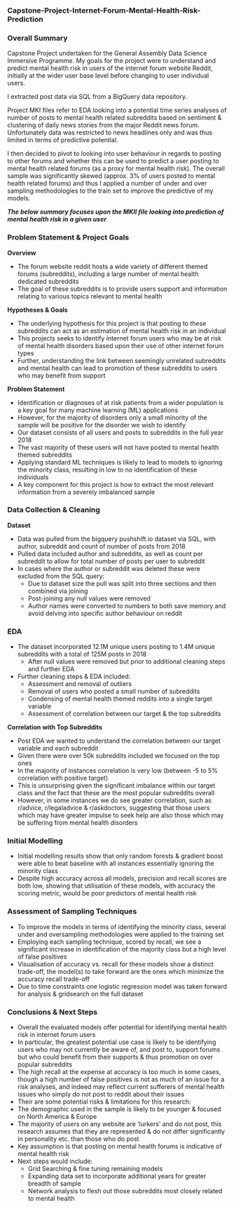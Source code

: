 ### Capstone-Project-Internet-Forum-Mental-Health-Risk-Prediction

### Overall Summary

Capstone Project undertaken for the General Assembly Data Science Immersive Programme.
My goals for the project were to understand and predict mental health risk in users of the internet forum website Reddit, initially at the wider user base level before changing to user individual users.

I extracted post data via SQL from a BigQuery data repository.

Project MKI files refer to EDA looking into a potential time series analyses of number of posts to mental health related subreddits based on sentiment & clustering of daily news stories from the major Reddit news forum. Unfortunately data was restricted to news headlines only and was thus limited in terms of predictive potential.

I then decided to pivot to looking into user behaviour in regards to posting to other forums and whether this can be used to predict a user posting to mental health related forums (as a proxy for mental health risk). The overall sample was significantly skewed (approx. 3% of users posted to mental health related forums) and thus I applied a number of under and over sampling methodologies to the train set to improve the predictive of my models. 

**_The below summary focuses upon the MKII file looking into prediction of mental health risk in a given user_** 

### Problem Statement & Project Goals 
**Overview**
* The forum website reddit hosts a wide variety of different themed forums (subreddits), including a large number of mental health dedicated subreddits
* The goal of these subreddits is to provide users support and information relating to various topics relevant to mental health

**Hypotheses & Goals**
* The underlying hypothesis for this project is that posting to these subreddits can act as an estimation of mental health risk in an individual
* This projects seeks to identify internet forum users who may be at risk of mental health disorders based upon their use of other internet forum types
* Further, understanding the link between seemingly unrelated subreddits and mental health can lead to promotion of these subreddits to users who may benefit from support

**Problem Statement**
* Identification or diagnoses of at risk patients from a wider population is a key goal for many machine learning (ML) applications
* However, for the majority of disorders only a small minority of the sample will be positive for the disorder we wish to identify
* Our dataset consists of all users and posts to subreddits in the full year 2018
* The vast majority of these users will not have posted  to mental health themed subreddits
* Applying standard ML techniques is likely to lead to models to ignoring the minority class, resulting in low to no identification of these individuals
* A key component for this project is how to extract the most relevant information from a severely imbalanced sample


### Data Collection & Cleaning
**Dataset**
* Data was pulled from the bigquery pushshift.io dataset via SQL, with author, subreddit and count of number of posts  from 2018
* Pulled data included author and subreddits, as well as count per subreddit to allow for total number of posts per user to subreddit
* In cases where the author or subreddit was deleted these were excluded from the SQL query:
  * Due to dataset size the pull was split into three sections and then combined via joining
  * Post-joining any null values were removed
  * Author names were converted to numbers to both save memory and avoid delving into specific author behaviour on reddit


### EDA
* The dataset incorporated 12.1M unique users posting to 1.4M unique subreddits with a total of 125M posts in 2018
  * After null values were removed but prior to additional cleaning steps and further EDA
* Further cleaning steps & EDA included:
  * Assessment and removal of outliers
  * Removal of users who posted a small number of subreddits 
  * Condensing of mental health themed reddits into a single target variable
  * Assessment of correlation between our target & the top subreddits

**Correlation with Top Subreddits**
* Post EDA we wanted to understand the correlation between our target variable and each subreddit
* Given there were over 50k subreddits included we focused on the top ones
* In the majority of instances correlation is very low (between -5 to 5% correlation with positive target)
* This is unsurprising given the significant imbalance within our target class and the fact that these are the most popular subreddits overall
* However, in some instances we do see greater correlation, such as r/advice, r/legaladvice & r/askdoctors, suggesting that those users which may have greater impulse to seek help are also those which may be suffering from mental health disorders

### Initial Modelling
* Initial modelling results show that only random forests & gradient boost were able to beat baseline with all instances essentially ignoring the minority class
* Despite high accuracy across all models, precision and recall scores are both low, showing that utilisation of these models, with accuracy the scoring metric, would be poor predictors of mental health risk

### Assessment of Sampling Techniques
* To improve the models in terms of identifying the minority class, several under and oversampling methodologies were applied to the training set
* Employing each sampling technique, scored by recall, we see a significant increase in identification of the majority class but a high level of false positives 
* Visualisation of accuracy vs. recall for these models show a distinct trade-off, the model(s) to take forward are the ones which minimize the accuracy recall trade-off
* Due to time constraints one logistic regression model was taken forward for analysis & gridsearch on the full dataset

### Conclusions & Next Steps
* Overall the evaluated models offer potential for identifying mental health risk in internet forum users
* In particular, the greatest potential use case is likely to be identifying users who may not currently be aware of, and post to, support forums but who could benefit from their supports & thus promotion on over popular subreddits
* The high recall at the expense at accuracy is too much in some cases, though a high number of false positives is not as much of an issue for a risk analyses, and indeed may reflect current sufferers of mental health issues who simply do not post to reddit about their issues
 * Their are some potential risks & limitations for this research:
  * The demographic used in the sample is likely to be younger & focused on North America & Europe 
  * The majority of users on any website are ‘lurkers’ and do not post, this research assumes that they are represented & do not differ significantly in personality etc. than those who do post
  *  Key assumption is that posting on mental health forums is indicative of mental health risk 
* Next steps would include:
  * Grid Searching & fine tuning remaining models
  * Expanding data set to incorporate additional years for greater breadth of sample
  * Network analysis to flesh out those subreddits most closely related to mental health 

